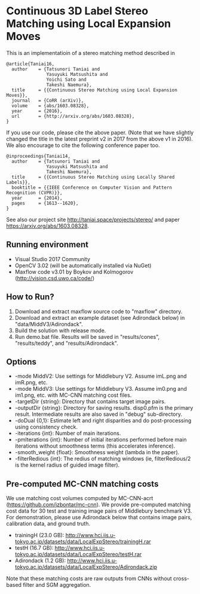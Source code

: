 # Continuous 3D Label Stereo Matching using Local Expansion Moves

This is an implementatioin of a stereo matching method described in

```
@article{Taniai16,
  author    = {Tatsunori Taniai and
               Yasuyuki Matsushita and
               Yoichi Sato and
               Takeshi Naemura},
  title     = {{Continuous Stereo Matching using Local Expansion Moves}},
  journal   = {CoRR (arXiv)},
  volume    = {abs/1603.08328},
  year      = {2016},
  url       = {http://arxiv.org/abs/1603.08328},
}
```

If you use our code, please cite the above paper. (Note that we have slightly changed the title in the latest preprint v2 in 2017 from the above v1 in 2016). We also encourage to cite the following conference paper too.

```
@inproceedings{Taniai14,
  author    = {Tatsunori Taniai and
               Yasuyuki Matsushita and
               Takeshi Naemura},
  title     = {{Continuous Stereo Matching using Locally Shared Labels}},
  booktitle = {{IEEE Conference on Computer Vision and Pattern Recognition (CVPR)}},
  year      = {2014},
  pages     = {1613--1620},
}
```
See also our project site http://taniai.space/projects/stereo/ and paper https://arxiv.org/abs/1603.08328.

## Running environment
- Visual Studio 2017 Community
- OpenCV 3.02 (will be automatically installed via NuGet)
- Maxflow code v3.01 by Boykov and Kolmogorov (http://vision.csd.uwo.ca/code/)

## How to Run?
1. Download and extract maxflow source code to "maxflow" directory. 
2. Download and extract an example dataset (see Adirondack below) in "data/MiddV3/Adirondack".
3. Build the solution with release mode.
4. Run demo.bat file. Results will be saved in "results/cones", "results/teddy", and "results/Adirondack".

## Options
- -mode MiddV2: Use settings for Middlebury V2. Assume imL.png and imR.png, etc. 
- -mode MiddV3: Use settings for Middlebury V3. Assume im0.png and im1.png, etc. with MC-CNN matching cost files.
- -targetDir {string}: Directory that contains target image pairs.
- -outputDir {string}: Directory for saving results. disp0.pfm is the primary result. Intermediate results are also saved in "debug" sub-directory.
- -doDual {0,1}: Estimate left and right disparities and do post-processing using consistency check.
- -iterations {int}: Number of main iterations.
- -pmIterations {int}: Number of initial iterations performed before main iterations without smoothness terms (this accelerates inference).
- -smooth_weight {float}: Smoothness weight (lambda in the paper).
- -filterRedious {int}: The redius of matching windows (ie, filterRedious/2 is the kernel radius of guided image filter).

## Pre-computed MC-CNN matching costs
We use matching cost volumes computed by MC-CNN-acrt (https://github.com/jzbontar/mc-cnn).
We provide pre-computed matching cost data for 30 test and training image pairs of Middlebury benchmark V3.
For demonstration, please use Adirondack below that contains image pairs, calibration data, and ground truth.
- trainingH (23.0 GB): http://www.hci.iis.u-tokyo.ac.jp/datasets/data/LocalExpStereo/trainingH.rar 
- testH (16.7 GB): http://www.hci.iis.u-tokyo.ac.jp/datasets/data/LocalExpStereo/testH.rar
- Adirondack (1.2 GB): http://www.hci.iis.u-tokyo.ac.jp/datasets/data/LocalExpStereo/Adirondack.zip

Note that these matching costs are raw outputs from CNNs without cross-based filter and SGM aggregation.
